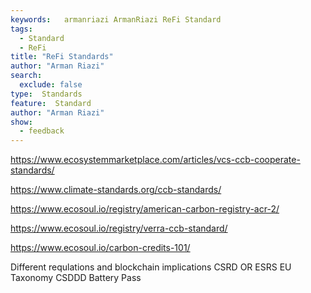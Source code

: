 ```yaml
---
keywords:   armanriazi ArmanRiazi ReFi Standard
tags:
  - Standard
  - ReFi
title: "ReFi Standards"
author: "Arman Riazi"
search:
  exclude: false
type:  Standards
feature:  Standard
author: "Arman Riazi"
show:
  - feedback
---
```


https://www.ecosystemmarketplace.com/articles/vcs-ccb-cooperate-standards/

https://www.climate-standards.org/ccb-standards/

https://www.ecosoul.io/registry/american-carbon-registry-acr-2/

https://www.ecosoul.io/registry/verra-ccb-standard/

https://www.ecosoul.io/carbon-credits-101/

Different requlations and blockchain implications
CSRD OR ESRS
EU Taxonomy
CSDDD
Battery Pass